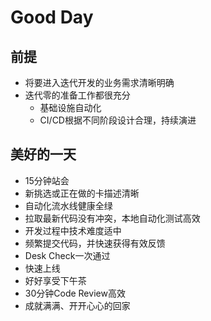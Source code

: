 # Good Day

## 前提
* 将要进入迭代开发的业务需求清晰明确
* 迭代零的准备工作都很充分
    * 基础设施自动化
    * CI/CD根据不同阶段设计合理，持续演进
    

## 美好的一天
* 15分钟站会
* 新挑选或正在做的卡描述清晰
* 自动化流水线健康全绿
* 拉取最新代码没有冲突，本地自动化测试高效
* 开发过程中技术难度适中
* 频繁提交代码，并快速获得有效反馈
* Desk Check一次通过
* 快速上线
* 好好享受下午茶
* 30分钟Code Review高效
* 成就满满、开开心心的回家



